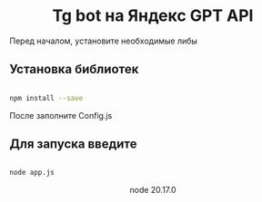 <h1 align="center">Tg bot на Яндекс GPT API </h1>

Перед началом, установите необходимые либы

## Установка библиотек

```bash

𝚗𝚙𝚖 𝚒𝚗𝚜𝚝𝚊𝚕𝚕 --𝚜𝚊𝚟𝚎

```

После заполните Config.js


## Для запуска введите

```bash

node app.js

```


<p align="center">node 20.17.0 </p>
